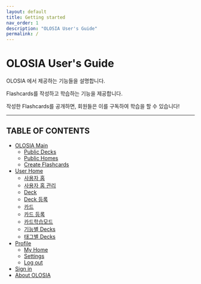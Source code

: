 ```yaml
---
layout: default
title: Getting started
nav_order: 1
description: "OLOSIA User's Guide"
permalink: /
---
```


# OLOSIA User's Guide

OLOSIA 에서 제공하는 기능들을 설명합니다.

Flashcards를 작성하고 학습하는 기능을 제공합니다.

작성한 Flashcards를 공개하면, 회원들은 이를 구독하여 학습을 할 수 있습니다!

---

## TABLE OF CONTENTS

- [OLOSIA Main](https://olosia.github.io/docs/main)
    - [Public Decks](https://olosia.github.io/docs/main/public-decks)
    - [Public Homes](https://olosia.github.io/docs/main/public-homes)
    - [Create Flashcards](https://olosia.github.io/docs/main/create-flashcards)
- [User Home](https://olosia.github.io/docs/user-home)
    - [사용자 홈](https://olosia.github.io/docs/user-home/home-main)
    - [사용자 홈 관리](https://olosia.github.io/docs/user-home/home-edit)
    - [Deck](https://olosia.github.io/docs/user-home/note-main)
    - [Deck 등록](https://olosia.github.io/docs/user-home/note-edit)
    - [카드](https://olosia.github.io/docs/user-home/card-main)
    - [카드 등록](https://olosia.github.io/docs/user-home/card-edit)
    - [카드학습모드](https://olosia.github.io/docs/user-home/today-learning)
    - [기능별 Decks](https://olosia.github.io/docs/user-home/decks-list)
    - [태그별 Decks](https://olosia.github.io/docs/user-home/tags-list)
- [Profile](https://olosia.github.io/docs/profile)
    - [My Home](https://olosia.github.io/docs/profile/my-home)
    - [Settings](https://olosia.github.io/docs/profile/user-settings)
    - [Log out](https://olosia.github.io/docs/profile/log-out)
- [Sign in](https://olosia.github.io/docs/sign-in)
- [About OLOSIA](https://olosia.github.io/docs/about/about)